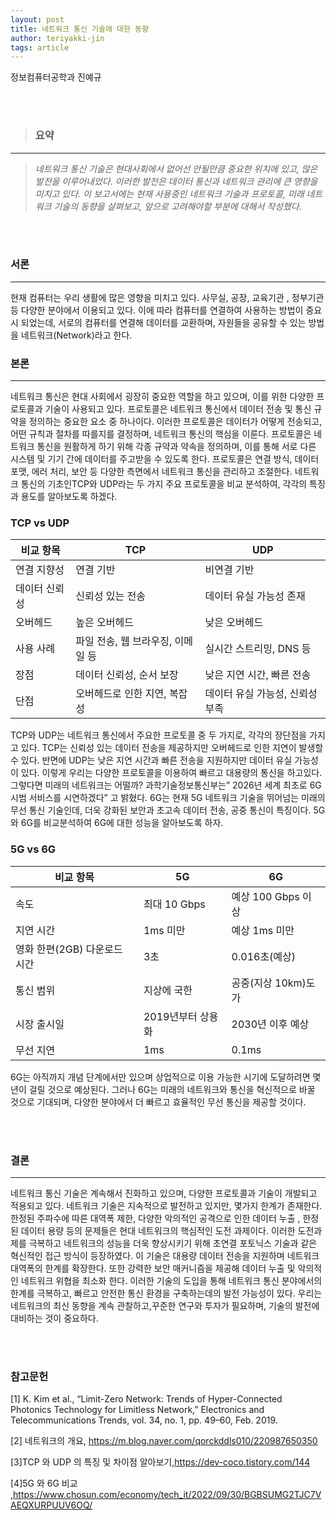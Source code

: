 ```yaml
---
layout: post
title: 네트워크 통신 기술에 대한 동향
author: teriyakki-jin
tags: article
---
```

정보컴퓨터공학과 진예규

<br/>
<br/>

> ### 요약 
---
> *네트워크 통신 기술은 현대사회에서 없어선 안될만큼 중요한 위치에 있고, 많은 발전을 이루어내었다. 이러한 발전은 데이터 통신과 네트워크 관리에 큰 영향을 미치고 있다.
이 보고서에는 현재 사용중인 네트워크 기술과 프로토콜,  미래 네트워크 기술의 동향을 살펴보고, 앞으로 고려해야할 부분에 대해서 작성했다.*
<br/>
<br/>

### 서론
---
현재 컴퓨터는 우리 생활에 많은 영향을 미치고 있다. 사무실, 공장, 교육기관 , 정부기관 등 다양한 분야에서 이용되고 있다. 이에 따라 컴퓨터를 연결하여 사용하는 방법이 중요시 되었는데, 서로의 컴퓨터를 연결해 데이터를 교환하며, 자원들을 공유할 수 있는 방법을 네트워크(Network)라고 한다.


### 본론
---
네트워크 통신은 현대 사회에서 굉장히 중요한 역할을 하고 있으며, 이를 위한 다양한 프로토콜과 기술이 사용되고 있다. 프로토콜은 네트워크 통신에서 데이터 전송 및 통신 규약을 정의하는 중요한 요소 중 하나이다. 이러한 프로토콜은 데이터가 어떻게 전송되고, 어떤 규칙과 절차를 따를지를 결정하며, 네트워크 통신의 핵심을 이룬다.
프로토콜은 네트워크 통신을 원활하게 하기 위해 각종 규약과 약속을 정의하며, 이를 통해 서로 다른 시스템 및 기기 간에 데이터를 주고받을 수 있도록 한다. 프로토콜은 연결 방식, 데이터 포맷, 에러 처리, 보안 등 다양한 측면에서 네트워크 통신을 관리하고 조절한다.
네트워크 통신의 기초인TCP와 UDP라는 두 가지 주요 프로토콜을 비교 분석하여,   각각의 특징과 용도를 알아보도록 하겠다.

### TCP vs UDP

|     비교 항목        |     TCP                                         |     UDP                                     |
|----------------------|-------------------------------------------------|---------------------------------------------|
|     연결 지향성      |     연결 기반                                   |     비연결 기반                             |
|     데이터 신뢰성    |     신뢰성 있는 전송                            |     데이터 유실 가능성 존재                 |
|     오버헤드         |     높은 오버헤드                               |     낮은 오버헤드                           |
|     사용 사례        |     파일 전송, 웹   브라우징,      이메일 등    |     실시간 스트리밍, DNS   등               |
|     장점             |     데이터 신뢰성, 순서   보장                  |     낮은 지연 시간, 빠른   전송             |
|     단점             |     오버헤드로 인한 지연, 복잡성                |     데이터 유실 가능성,      신뢰성 부족    |

TCP와 UDP는 네트워크 통신에서 주요한 프로토콜 중 두 가지로, 각각의 장단점을 가지고 있다. TCP는 신뢰성 있는 데이터 전송을 제공하지만 오버헤드로 인한 지연이 발생할 수 있다. 반면에 UDP는 낮은 지연 시간과 빠른 전송을 지원하지만 데이터 유실 가능성이 있다. 
이렇게 우리는 다양한 프로토콜을 이용하여 빠르고 대용량의 통신을 하고있다.
그렇다면 미래의 네트워크는 어떨까? 
과학기술정보통신부는” 2026년 세계 최초로 6G 시범 서비스를 시연하겠다” 고 밝혔다.
6G는 현재 5G 네트워크 기술을 뛰어넘는 미래의 무선 통신 기술인데, 더욱 강화된 보안과 초고속 데이터 전송, 공중 통신이 특징이다.
5G 와 6G를 비교분석하여 6G에 대한 성능을 알아보도록 하자. 

### 5G vs 6G

|     비교 항목                               |     5G                   |     6G                      |
|---------------------------------------------|--------------------------|-----------------------------|
|     속도                                    |     최대 10 Gbps         |     예상 100 Gbps 이상      |
|     지연 시간                               |     1ms 미만             |     예상 1ms 미만           |
|     영화   한편(2GB)     다운로드   시간    |     3초                  |     0.016초(예상)           |
|     통신   범위                             |     지상에 국한          |     공중(지상 10km)도 가    |
|     시장   출시일                           |     2019년부터 상용화    |     2030년 이후 예상        |
|     무선   지연                             |     1ms                  |     0.1ms                   |

6G는 아직까지 개념 단계에서만 있으며 상업적으로 이용 가능한 시기에 도달하려면 몇 년이 걸릴 것으로 예상된다. 그러나 6G는 미래의 네트워크와 통신을 혁신적으로 바꿀 것으로 기대되며, 다양한 분야에서 더 빠르고 효율적인 무선 통신을 제공할 것이다.

<br/>
<br/>

### 결론
---
네트워크 통신 기술은 계속해서 진화하고 있으며, 다양한 프로토콜과 기술이 개발되고 적용되고 있다. 네트워크 기술은 지속적으로 발전하고 있지만, 몇가지 한계가 존재한다.
한정된 주파수에 따른 대역폭 제한, 다양한 악의적인 공격으로 인한 데이터 누출 , 한정된 데이터 용량 등의 문제들은 현대 네트워크의 핵심적인 도전 과제이다.
이러한 도전과제를 극복하고 네트워크의 성능을 더욱 향상시키기 위해 초연결 포토닉스 기술과 같은 혁신적인 접근 방식이 등장하였다. 이 기술은 대용량 데이터 전송을 지원하며 네트워크 대역폭의 한계를 확장한다. 또한 강력한 보안 매커니즘을 제공해 데이터 누출 및 악의적인 네트워크 위협을 최소화 한다. 이러한 기술의 도입을 통해 네트워크 통신 분야에서의 한계를 극복하고, 빠르고 안전한 통신 환경을 구축하는데의 발전 가능성이 있다. 우리는 네트워크의 최신 동향을 계속 관찰하고,꾸준한 연구와 투자가 필요하며,  기술의 발전에 대비하는 것이 중요하다. 

<br/>
<br/>

### 참고문헌

[1] K. Kim et al., “Limit-Zero Network: Trends of Hyper-Connected Photonics Technology for Limitless Network,” Electronics and Telecommunications Trends, vol. 34, no. 1, pp. 49–60, Feb. 2019.

[2] 네트워크의 개요, <https://m.blog.naver.com/qorckddls010/220987650350>

[3]TCP 와 UDP 의 특징 및 차이점 알아보기,<https://dev-coco.tistory.com/144>

[4]5G 와 6G 비교 ,<https://www.chosun.com/economy/tech_it/2022/09/30/BGBSUMG2TJC7VAEQXURPUUV6OQ/>


